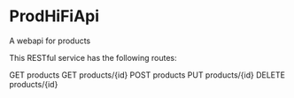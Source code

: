 # ProdHiFiApi
A webapi for products


This RESTful service has the following routes:

GET products
GET products/{id}
POST products
PUT products/{id}
DELETE products/{id}